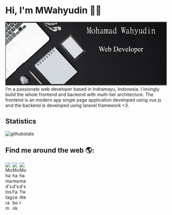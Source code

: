 # Hi, I'm MWahyudin 👋🏾

<img src="https://raw.githubusercontent.com/MWahyudin/MWahyudin/master/header.png" alt="Web Developer">
I’m a passionate web developer based in Indramayu, Indonesia. I lovingly build the whole frontend and backend with multi-tier architecture. The frontend is an modern app single page application developed using vus js and the backend is developed using laravel framework <3.

## Statistics
![githubstats](https://github-readme-stats.vercel.app/api?username=MWahyudin&show_icons=true)

## Find me around the web 🌎:
<a href="https://www.instagram.com/mwahyudin___/">
  <img align="left" alt="Mohamad's Instagram" width="22px" src="https://cdn.jsdelivr.net/npm/simple-icons@v3/icons/instagram.svg" />
</a>
<a href="https://www.facebook.com/Mwahyu.RooT">
  <img align="left" alt="Mohamad's Facebook" width="22px" src="https://cdn.jsdelivr.net/npm/simple-icons@v3/icons/facebook.svg" />
</a>
<a href="https://twitter.com/mwahyudin__">
  <img align="left" alt="Mohamad's Twitter" width="22px" src="https://cdn.jsdelivr.net/npm/simple-icons@v3/icons/twitter.svg" />
</a>
